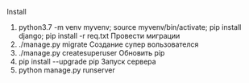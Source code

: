 Install 

1) python3.7 -m venv myvenv; source myvenv/bin/activate; pip install django; pip install -r req.txt
Провести миграции 
2) ./manage.py migrate
Создание супер вользователся
3) ./manage.py createsuperuser
Обновить pip 
4) pip install --upgrade pip
Запуск сервера
5)  python manage.py runserver

